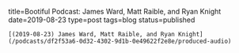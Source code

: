 
title=Bootiful Podcast: James Ward, Matt Raible, and Ryan Knight
date=2019-08-23
type=post
tags=blog
status=published
~~~~~~
[(2019-08-23) James Ward, Matt Raible, and Ryan Knight](/podcasts/df2f53a6-0d32-4302-9d1b-0e49622f2e8e/produced-audio) 
            